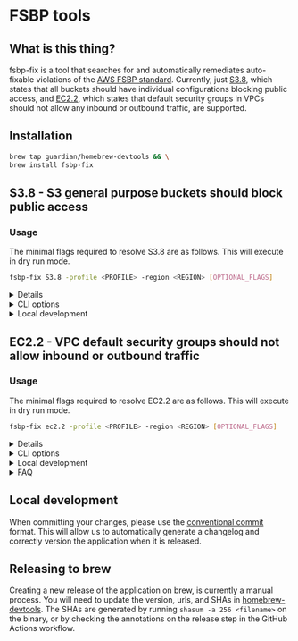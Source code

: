 # FSBP tools

## What is this thing?

fsbp-fix is a tool that searches for and automatically remediates auto-fixable violations of the [AWS FSBP standard](https://docs.aws.amazon.com/securityhub/latest/userguide/fsbp-standard.html). Currently, just [S3.8](https://docs.aws.amazon.com/securityhub/latest/userguide/s3-controls.html#s3-8), which states that all buckets should have individual configurations blocking public access, and [EC2.2](https://docs.aws.amazon.com/securityhub/latest/userguide/ec2-controls.html#ec2-2), which states that default security groups in VPCs should not allow any inbound or outbound traffic, are supported.

## Installation

```bash
brew tap guardian/homebrew-devtools && \
brew install fsbp-fix
```

## S3.8 - S3 general purpose buckets should block public access

### Usage

The minimal flags required to resolve S3.8 are as follows. This will execute in dry run mode.

```bash
fsbp-fix S3.8 -profile <PROFILE> -region <REGION> [OPTIONAL_FLAGS]
```

<details>
  <summary>Details</summary>
### Function

First, we find all the buckets that are breaking this rule. It skips over any that are in CloudFormation stacks (to avoid introducing stack drift), and then blocks public access to the remaining buckets.

```mermaid
flowchart TB
    stack[Is it part of a cloudformation stack]
    excl[Is it in a list of excluded \n buckets provided by the user?]
    block[Block public access to the bucket]
    ruleBreak[Does the bucket break S3.8?]
    break[Do nothing.]
    noAccess[No. Access already \n blocked]

    ruleBreak --> Yes --> stack --> No --> excl --> Nope --> block
    ruleBreak --> noAccess --> break
    stack --> Yeah --> break
    excl --> Yep --> break
```

There are a few extra features, controlled by flags, enumerated below.
</details>

<details>
    <summary>CLI options</summary>
fsbp-fix takes a subcommand and up to 3 flags:

- **region**: _Required._ The region you want to search in.

- **profile**: _Optional._ The profile to use when connecting to AWS. If not
specified, it will run in all enabled regions.

- **execute**: _Optional._ Takes no value. If present, it will ask the user to confirm, then block the buckets. If not, it will only print
  the buckets that would have been blocked.

- **exclusions**: _Optional._ Comma-delimited list of buckets to exclude from blocking.

- **max**: _Optional._ The maximum number of buckets to block. Between 1
  and 100. Defaults to 100, which is the maximum number of buckets that can
  exist in an AWS account.

You will also need credentials for the relevant AWS account from Janus.
</details>

<details>
    <summary>Local development</summary>
While developing locally, you can test the application using the following
command from the bucket-blocker subdirectory, without needing to build the binary:

```bash
go run main.go s3.8 -profile <PROFILE> -region <REGION> [OPTIONAL_FLAGS]
```

</details>

## EC2.2 - VPC default security groups should not allow inbound or outbound traffic

### Usage

The minimal flags required to resolve EC2.2 are as follows. This will execute in dry run mode.

```bash
fsbp-fix ec2.2 -profile <PROFILE> -region <REGION> [OPTIONAL_FLAGS]
```

<details>
  <summary>Details</summary>
AWS Security Hub Control [EC2.2](https://docs.aws.amazon.com/securityhub/latest/userguide/ec2-controls.html#ec2-2) states that default security groups in VPCs should not allow any inbound or outbound traffic. VPCs set up recently are compliant by default, but older VPCs are not.

The tool will search for relevant security groups that are not compliant with this control, and check to see if the security group is being used. If the group is not in use, it will remove the offending ingress/egress rules.

```mermaid
flowchart TB
    usage[Is the group in use?]
    block[Delete all security group rules]
    ruleBreak[Does the group break EC2.2?]
    break[Do nothing.]
    inUse[Yeah]

    ruleBreak --> Yes --> usage --> No --> block
    usage --> inUse --> break
    ruleBreak --> Nope --> break

```

</details>

<details>
    <summary>CLI options</summary>
ingress-inquisition takes the following flags:

- **region**: _Required._ The region you want to search in.

- **profile**: _Optional._ The profile to use when connecting to AWS. If not
specified, it will run in all enabled regions.

- **execute**: _Optional._ Takes no value. If present, it will ask the user to confirm, then delete the rules. Otherwise, it will just list the rules that would have been deleted.

</details>

<details>
    <summary>Local development</summary>
While developing locally, you can test the application using the following
command from the ingress-inquisitor subdirectory, without needing to build the binary:

```bash
go run main.go ec2.2 -profile <PROFILE> -region <REGION> [OPTIONAL_FLAGS]
```

</details>

<details>
    <summary>FAQ</summary>
### FAQ

#### How do we know if a security group is being used?

Security groups are associated with resources such as EC2 instances, databases, etc via an Elastic Network Interface (ENI). Ingress inquisition queries the AWS API to check all ENIs in the region, and if a security group is associated with an ENI, it is considered in use, and the rules will not be deleted.
</details>

## Local development

When committing your changes, please use the
[conventional commit](https://www.conventionalcommits.org/en/v1.0.0/#summary)
format. This will allow us to automatically generate a changelog and correctly
version the application when it is released.

## Releasing to brew

Creating a new release of the application on brew, is currently a manual
process. You will need to update the version, urls, and SHAs in
[homebrew-devtools](https://github.com/guardian/homebrew-devtools). The SHAs are generated by running `shasum -a 256 <filename>` on the binary, or by checking the annotations on the release step in the GitHub Actions workflow.
